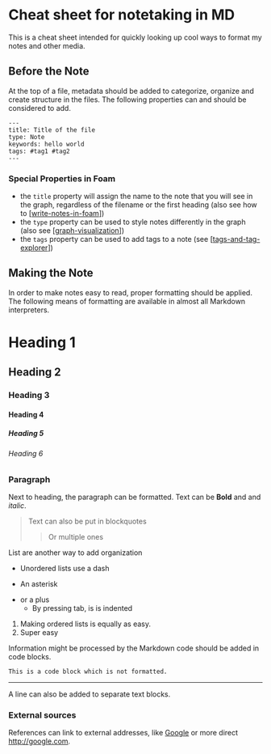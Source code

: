 # Cheat sheet for notetaking in MD
This is a cheat sheet intended for quickly looking up cool ways to format my notes and other media.
## Before the Note
At the top of a file, metadata should be added to categorize, organize and create structure in the files. The following properties can and should be considered to add.
```
---
title: Title of the file
type: Note
keywords: hello world
tags: #tag1 #tag2
---
```
### Special Properties in Foam
- the `title` property will assign the name to the note that you will see in the graph, regardless of the filename or the first heading (also see how to [[write-notes-in-foam]])
- the `type` property can be used to style notes differently in the graph (also see [[graph-visualization]])
- the `tags` property can be used to add tags to a note (see [[tags-and-tag-explorer]])

## Making the Note
In order to make notes easy to read, proper formatting should be applied. The following means of formatting are available in almost all Markdown interpreters.
# Heading 1
## Heading 2
### Heading 3
#### Heading 4
##### Heading 5
###### Heading 6  

### Paragraph 
Next to heading, the paragraph can be formatted. Text can be **Bold** and  and *italic*.
> Text can also be put in blockquotes
> > Or multiple ones

List are another way to add organization
- Unordered lists use a dash
* An asterisk
+ or a plus
  + By pressing tab, is is indented

1) Making ordered lists is equally as easy.
2) Super easy

Information might be processed by the Markdown code should be added in code blocks.
```
This is a code block which is not formatted.
```

***

A line can also be added to separate text blocks.

### External sources
References can link to external addresses, like [Google](http://google.com)  or more direct <http://google.com>.

[//begin]: # "Autogenerated link references for markdown compatibility"
[write-notes-in-foam]: how-to/write-notes-in-foam.md "Writing Notes"
[graph-visualization]: features/graph-visualization.md "Graph Visualization"
[tags-and-tag-explorer]: features/tags-and-tag-explorer.md "Tags and Tag Explorer"
[//end]: # "Autogenerated link references"